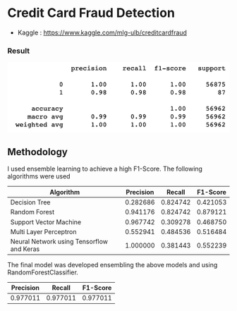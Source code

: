 # Credit Card Fraud Detection

- Kaggle : https://www.kaggle.com/mlg-ulb/creditcardfraud

### Result

<img src="https://github.com/Sid200026/Credit-Card-Fraud-Detection/blob/master/Result.png" alt="Result">

## Methodology

I used ensemble learning to achieve a high F1-Score. The following algorithms were used

| Algorithm                                 | Precision | Recall   | F1-Score |
| ----------------------------------------- | --------- | -------- | -------- |
| Decision Tree                             | 0.282686  | 0.824742 | 0.421053 |
| Random Forest                             | 0.941176  | 0.824742 | 0.879121 |
| Support Vector Machine                    | 0.967742  | 0.309278 | 0.468750 |
| Multi Layer Perceptron                    | 0.552941  | 0.484536 | 0.516484 |
| Neural Network using Tensorflow and Keras | 1.000000  | 0.381443 | 0.552239 |

The final model was developed ensembling the above models and using RandomForestClassifier.

| Precision | Recall   | F1-Score |
| --------- | -------- | -------- |
| 0.977011  | 0.977011 | 0.977011 |
